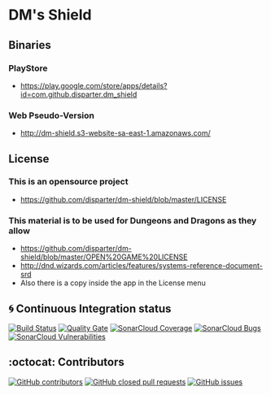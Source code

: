 # DM's Shield

## Binaries

### PlayStore

- https://play.google.com/store/apps/details?id=com.github.disparter.dm_shield

### Web Pseudo-Version

- http://dm-shield.s3-website-sa-east-1.amazonaws.com/

## License

### This is an opensource project 
- https://github.com/disparter/dm-shield/blob/master/LICENSE

### This material is to be used for Dungeons and Dragons as they allow
- https://github.com/disparter/dm-shield/blob/master/OPEN%20GAME%20LICENSE
- http://dnd.wizards.com/articles/features/systems-reference-document-srd
- Also there is a copy inside the app in the License menu

## :cyclone: Continuous Integration status
[![Build Status](https://travis-ci.org/disparter/dm-shield.svg?branch=master)](https://travis-ci.org/disparter/dm-shield)
[![Quality Gate](https://sonarcloud.io/api/project_badges/measure?project=dmshield&metric=alert_status)](https://sonarcloud.io/dashboard/index/dmshield)
[![SonarCloud Coverage](https://sonarcloud.io/api/project_badges/measure?project=dmshield&metric=coverage)](https://sonarcloud.io/component_measures/metric/coverage/list?id=dmshield)
[![SonarCloud Bugs](https://sonarcloud.io/api/project_badges/measure?project=dmshield&metric=bugs)](https://sonarcloud.io/component_measures/metric/reliability_rating/list?id=dmshield)
[![SonarCloud Vulnerabilities](https://sonarcloud.io/api/project_badges/measure?project=dmshield&metric=vulnerabilities)](https://sonarcloud.io/component_measures/metric/security_rating/list?id=dmshield)

## :octocat: Contributors

[![GitHub contributors](https://img.shields.io/github/contributors/disparter/dm-shield.svg)](https://github.com/disparter/dm-shield/graphs/contributors)
[![GitHub closed pull requests](https://img.shields.io/github/issues-pr/disparter/dm-shield.svg)](https://github.com/disparter/dm-shield/pulls)
[![GitHub issues](https://img.shields.io/github/issues/disparter/dm-shield.svg)](https://github.com/disparter/dm-shield/issues)

